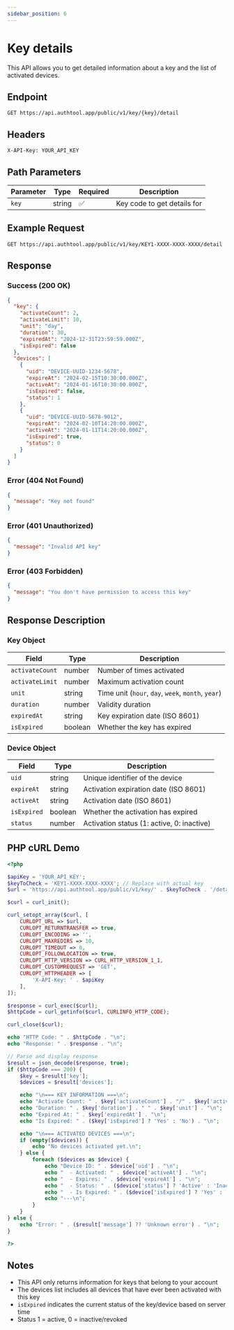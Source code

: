 ```yaml
---
sidebar_position: 6
---
```


# Key details

This API allows you to get detailed information about a key and the list of activated devices.

## Endpoint

```
GET https://api.authtool.app/public/v1/key/{key}/detail
```

## Headers

```
X-API-Key: YOUR_API_KEY
```

## Path Parameters

| Parameter | Type   | Required | Description                 |
| --------- | ------ | -------- | --------------------------- |
| `key`     | string | ✅       | Key code to get details for |

## Example Request

```
GET https://api.authtool.app/public/v1/key/KEY1-XXXX-XXXX-XXXX/detail
```

## Response

### Success (200 OK)

```json
{
  "key": {
    "activateCount": 2,
    "activateLimit": 10,
    "unit": "day",
    "duration": 30,
    "expiredAt": "2024-12-31T23:59:59.000Z",
    "isExpired": false
  },
  "devices": [
    {
      "uid": "DEVICE-UUID-1234-5678",
      "expireAt": "2024-02-15T10:30:00.000Z",
      "activeAt": "2024-01-16T10:30:00.000Z",
      "isExpired": false,
      "status": 1
    },
    {
      "uid": "DEVICE-UUID-5678-9012",
      "expireAt": "2024-02-10T14:20:00.000Z",
      "activeAt": "2024-01-11T14:20:00.000Z",
      "isExpired": true,
      "status": 0
    }
  ]
}
```

### Error (404 Not Found)

```json
{
  "message": "Key not found"
}
```

### Error (401 Unauthorized)

```json
{
  "message": "Invalid API key"
}
```

### Error (403 Forbidden)

```json
{
  "message": "You don't have permission to access this key"
}
```

## Response Description

### Key Object

| Field           | Type    | Description                                        |
| --------------- | ------- | -------------------------------------------------- |
| `activateCount` | number  | Number of times activated                          |
| `activateLimit` | number  | Maximum activation count                           |
| `unit`          | string  | Time unit (`hour`, `day`, `week`, `month`, `year`) |
| `duration`      | number  | Validity duration                                  |
| `expiredAt`     | string  | Key expiration date (ISO 8601)                     |
| `isExpired`     | boolean | Whether the key has expired                        |

### Device Object

| Field       | Type    | Description                                |
| ----------- | ------- | ------------------------------------------ |
| `uid`       | string  | Unique identifier of the device            |
| `expireAt`  | string  | Activation expiration date (ISO 8601)      |
| `activeAt`  | string  | Activation date (ISO 8601)                 |
| `isExpired` | boolean | Whether the activation has expired         |
| `status`    | number  | Activation status (1: active, 0: inactive) |

## PHP cURL Demo

```php
<?php

$apiKey = 'YOUR_API_KEY';
$keyToCheck = 'KEY1-XXXX-XXXX-XXXX'; // Replace with actual key
$url = 'https://api.authtool.app/public/v1/key/' . $keyToCheck . '/detail';

$curl = curl_init();

curl_setopt_array($curl, [
    CURLOPT_URL => $url,
    CURLOPT_RETURNTRANSFER => true,
    CURLOPT_ENCODING => '',
    CURLOPT_MAXREDIRS => 10,
    CURLOPT_TIMEOUT => 0,
    CURLOPT_FOLLOWLOCATION => true,
    CURLOPT_HTTP_VERSION => CURL_HTTP_VERSION_1_1,
    CURLOPT_CUSTOMREQUEST => 'GET',
    CURLOPT_HTTPHEADER => [
        'X-API-Key: ' . $apiKey
    ],
]);

$response = curl_exec($curl);
$httpCode = curl_getinfo($curl, CURLINFO_HTTP_CODE);

curl_close($curl);

echo "HTTP Code: " . $httpCode . "\n";
echo "Response: " . $response . "\n";

// Parse and display response
$result = json_decode($response, true);
if ($httpCode === 200) {
    $key = $result['key'];
    $devices = $result['devices'];

    echo "\n=== KEY INFORMATION ===\n";
    echo "Activate Count: " . $key['activateCount'] . "/" . $key['activateLimit'] . "\n";
    echo "Duration: " . $key['duration'] . " " . $key['unit'] . "\n";
    echo "Expired At: " . $key['expiredAt'] . "\n";
    echo "Is Expired: " . ($key['isExpired'] ? 'Yes' : 'No') . "\n";

    echo "\n=== ACTIVATED DEVICES ===\n";
    if (empty($devices)) {
        echo "No devices activated yet.\n";
    } else {
        foreach ($devices as $device) {
            echo "Device ID: " . $device['uid'] . "\n";
            echo "  - Activated: " . $device['activeAt'] . "\n";
            echo "  - Expires: " . $device['expireAt'] . "\n";
            echo "  - Status: " . ($device['status'] ? 'Active' : 'Inactive') . "\n";
            echo "  - Is Expired: " . ($device['isExpired'] ? 'Yes' : 'No') . "\n";
            echo "---\n";
        }
    }
} else {
    echo "Error: " . ($result['message'] ?? 'Unknown error') . "\n";
}

?>
```

## Notes

- This API only returns information for keys that belong to your account
- The devices list includes all devices that have ever been activated with this key
- `isExpired` indicates the current status of the key/device based on server time
- Status 1 = active, 0 = inactive/revoked
